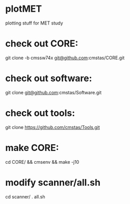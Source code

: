 # plotMET
plotting stuff for MET study

# check out CORE:
git clone -b cmssw74x git@github.com:cmstas/CORE.git

# check out software:
git clone git@github.com:cmstas/Software.git

# check out tools:
git clone https://github.com/cmstas/Tools.git

# make CORE:
cd CORE/ && cmsenv && make -j10

# modify scanner/all.sh
cd scanner/
. all.sh

